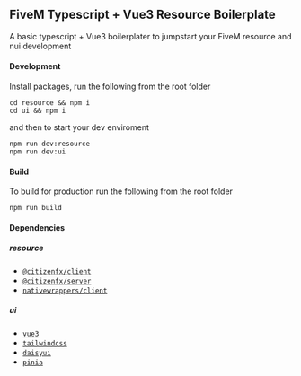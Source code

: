 ## FiveM Typescript + Vue3 Resource Boilerplate

A basic typescript + Vue3 boilerplater to jumpstart your FiveM resource and nui development

 #### Development
 Install packages, run the following from the root folder 
 ```
 cd resource && npm i
 cd ui && npm i
 ```
 
and then to start your dev enviroment

 ```
 npm run dev:resource
 npm run dev:ui
 ```

 #### Build

 To build for production run the following from the root folder

 `npm run build`




#### Dependencies
 
 ##### resource 
 - [`@citizenfx/client`](https://www.npmjs.com/package/@citizenfx/client)
 - [`@citizenfx/server`](https://www.npmjs.com/package/@citizenfx/server)
 - [`nativewrappers/client`](https://www.npmjs.com/package/@nativewrappers/client)

 ##### ui
 - [`vue3`](https://vuejs.org/guide/introduction.html)
 - [`tailwindcss`](https://tailwindcss.com/)
 - [`daisyui`](https://daisyui.com/components/)
 - [`pinia`](https://pinia.vuejs.org/)

